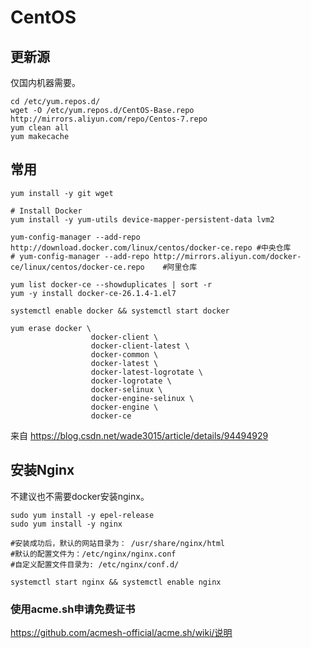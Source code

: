 # CentOS

## 更新源

仅国内机器需要。

```shell
cd /etc/yum.repos.d/
wget -O /etc/yum.repos.d/CentOS-Base.repo http://mirrors.aliyun.com/repo/Centos-7.repo
yum clean all
yum makecache
```

## 常用

```shell
yum install -y git wget
```

```shell
# Install Docker
yum install -y yum-utils device-mapper-persistent-data lvm2

yum-config-manager --add-repo http://download.docker.com/linux/centos/docker-ce.repo #中央仓库
# yum-config-manager --add-repo http://mirrors.aliyun.com/docker-ce/linux/centos/docker-ce.repo    #阿里仓库

yum list docker-ce --showduplicates | sort -r
yum -y install docker-ce-26.1.4-1.el7

systemctl enable docker && systemctl start docker

yum erase docker \
                  docker-client \
                  docker-client-latest \
                  docker-common \
                  docker-latest \
                  docker-latest-logrotate \
                  docker-logrotate \
                  docker-selinux \
                  docker-engine-selinux \
                  docker-engine \
                  docker-ce
```

来自 https://blog.csdn.net/wade3015/article/details/94494929

## 安装Nginx

不建议也不需要docker安装nginx。

```shell
sudo yum install -y epel-release
sudo yum install -y nginx

#安装成功后，默认的网站目录为： /usr/share/nginx/html
#默认的配置文件为：/etc/nginx/nginx.conf
#自定义配置文件目录为: /etc/nginx/conf.d/

systemctl start nginx && systemctl enable nginx
```

### 使用acme.sh申请免费证书

https://github.com/acmesh-official/acme.sh/wiki/说明